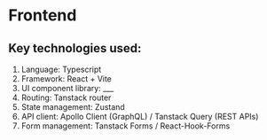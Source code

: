 # Frontend

## Key technologies used:

1. Language: Typescript
2. Framework: React + Vite
3. UI component library: \_\_\_
4. Routing: Tanstack router
5. State management: Zustand
6. API client: Apollo Client (GraphQL) / Tanstack Query (REST APIs)
7. Form management: Tanstack Forms / React-Hook-Forms
